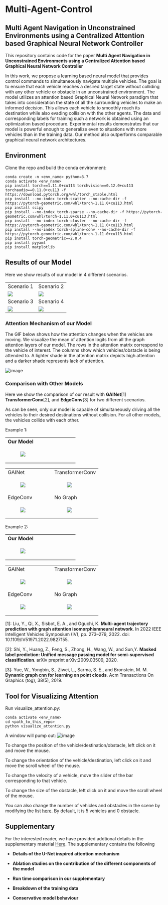 #  Multi-Agent-Control
## Multi Agent Navigation in Unconstrained Environments using a Centralized Attention based Graphical Neural Network Controller

This repository contains code for the paper **Multi Agent Navigation in Unconstrained Environments using a Centralized Attention based Graphical Neural Network Controller** 

In this work, we propose a learning based neural model that provides control commands to simultaneously navigate multiple vehicles. The goal is to ensure that each vehicle reaches a desired target state without colliding with any other vehicle or obstacle in an unconstrained environment. The model utilizes an attention based Graphical Neural Network paradigm that takes into consideration the state of all the surrounding vehicles to make an informed decision. This allows each vehicle to smoothly reach its destination while also evading collision with the other agents. The data and corresponding labels for training such a network is obtained using an optimization based procedure. Experimental results demonstrates that our model is powerful enough to generalize even to situations with more vehicles than in the training data. Our method also outperforms comparable graphical neural network architectures.


## Environment

Clone the repo and build the conda environment:

```
conda create -n <env_name> python=3.7 
conda activate <env_name>
pip install torch==1.11.0+cu113 torchvision==0.12.0+cu113 torchaudio==0.11.0+cu113 -f https://download.pytorch.org/whl/torch_stable.html
pip install --no-index torch-scatter --no-cache-dir -f https://pytorch-geometric.com/whl/torch-1.11.0+cu113.html
pip install scipy
pip install --no-index torch-sparse --no-cache-dir -f https://pytorch-geometric.com/whl/torch-1.11.0+cu113.html
pip install --no-index torch-cluster --no-cache-dir -f https://pytorch-geometric.com/whl/torch-1.11.0+cu113.html
pip install --no-index torch-spline-conv --no-cache-dir -f https://pytorch-geometric.com/whl/torch-1.11.0+cu113.html
pip install torch-geometric==2.0.4
pip install pyyaml
pip install matplotlib
```


## Results of our Model 

Here we show results of our model in 4 different scenarios.

<table style="table-layout: fixed; word-break: break-all; word-wrap: break-word;" width="100%">
  <tr>
    <td width="50%">
        <text>
          Scenario 1    
        </text>
    </td>
    <td width="50%">
       <text>
          Scenario 2    
        </text>
    </td>
  </tr>
  <tr>
    <td>
      <img src="./images/IterGNN_MyTransformerConv_1.gif">
    </td>
    <td>
      <img src="./images/IterGNN_MyTransformerConv_2.gif">
    </td>
  </tr>
  <tr>
    <td width="50%">
        <text>
          Scenario 3    
        </text>
    </td>
    <td width="50%">
       <text>
          Scenario 4    
        </text>
    </td>
  </tr>
  <tr>
    <td>
      <img src="./images/IterGNN_MyTransformerConv_3.gif">
    </td>
    <td>
      <img src="./images/IterGNN_MyTransformerConv_4.gif">
    </td>
  </tr>
</table>


### Attention Mechanism of our Model

The GIF below shows how the attention changes when the vehicles are moving. We visualize the mean of attention logits from all the graph attention layers of our model. The rows in the attention matrix correspond to the vehicle of interest. The columns show which vehicles/obstacle is being attended to. A lighter shade in the attention matrix depicts high attention and a darker shade represents lack of attention.

![image](./images/IterGNN_MyTransformerConv_Show_Attention.gif)


### Comparison with Other Models

Here we show the comparison of our result with  **GAINet**[1] **TransformerConv**[2], and **EdgeConv**[3] for two different scenarios.

As can be seen, only our model is capable of simultaneously driving all the vehicles to their desired destinations without collision. For all other models, the vehicles collide with each other. 


Example 1:

<table style="table-layout: fixed; word-break: break-all; word-wrap: break-word;" width="100%">
  <tr>
    <td width="50%">
        <text>
          <strong>Our Model</strong>      
        </text>
    </td>
  </tr>
  <tr>
    <td width="50%">
        <figure>
            <img src="./images/IterGNN_MyTransformerConv_3.gif">
        </figure>
    </td>
  </tr>
</table>
<table style="table-layout: fixed; word-break: break-all; word-wrap: break-word;" width="100%">
  <tr>
    <td width="50%">
        <text>
        GAINet         
        </text> 
    </td>
    <td width="50%">
        <text>
        TransformerConv
        </text>
    </td>
  </tr>
  <tr>
    <td width="50%">
        <figure>
            <img src="./images/IterGNN_GAINet_3.gif">
        </figure>
    </td>
    <td width="50%">
        <figure>
            <img src="./images/IterGNN_TransformerConv_3.gif">
        </figure>
    </td>
  </tr>
  <tr>
    <td width="50%">
        <text>
        EdgeConv        
        </text>
    </td>
    <td width="50%">
        <text>
        No Graph        
        </text>
    </td>
  </tr>
  <tr>
    <td width="50%">
        <figure>
            <img src="./images/IterGNN_EdgeConv_3.gif">
        </figure>
    </td>
    <td width="50%">
        <figure>
            <img src="./images/IterGNN_MyTransformerConv_NoEdge_3.gif">
        </figure>
    </td>
  </tr>
</table>


Example 2:

<table style="table-layout: fixed; word-break: break-all; word-wrap: break-word;" width="100%">
  <tr>
    <td width="50%">
        <text>
          <strong>Our Model</strong>      
        </text>
    </td>
  </tr>
  <tr>
    <td width="50%">
        <figure>
            <img src="./images/IterGNN_MyTransformerConv_4.gif">
        </figure>
    </td>
  </tr>
</table>
<table style="table-layout: fixed; word-break: break-all; word-wrap: break-word;" width="100%">
  <tr>
    <td width="50%">
        <text>
        GAINet         
        </text> 
    </td>
    <td width="50%">
        <text>
        TransformerConv
        </text>
    </td>
  </tr>
  <tr>
    <td width="50%">
        <figure>
            <img src="./images/IterGNN_GAINet_4.gif">
        </figure>
    </td>
    <td width="50%">
        <figure>
            <img src="./images/IterGNN_TransformerConv_4.gif">
        </figure>
    </td>
  </tr>
  <tr>
    <td width="50%">
        <text>
        EdgeConv        
        </text>
    </td>
    <td width="50%">
        <text>
        No Graph        
        </text>
    </td>
  </tr>
  <tr>
    <td width="50%">
        <figure>
            <img src="./images/IterGNN_EdgeConv_4.gif">
        </figure>
    </td>
    <td width="50%">
        <figure>
            <img src="./images/IterGNN_MyTransformerConv_NoEdge_4.gif">
        </figure>
    </td>
  </tr>
</table>


[1]: Liu, Y., Qi, X., Sisbot, E. A., and Oguchi, K. **Multi-agent trajectory prediction with graph attention isomorphismneural network**. In 2022 IEEE Intelligent Vehicles Symposium (IV), pp. 273–279, 2022. doi: 10.1109/IV51971.2022.9827155.

[2]: Shi, Y., Huang, Z., Feng, S., Zhong, H., Wang, W., and Sun,Y. **Masked label prediction:  Unified message passing model for semi-supervised classification**. arXiv preprint arXiv:2009.03509, 2020.

[3]: Yue, W., Yongbin, S., Ziwei, L., Sarma, S. E., and Bronstein, M. M. **Dynamic graph cnn for learning on point clouds**. Acm Transactions On Graphics (tog), 38(5), 2019.


## Tool for Visualizing Attention 

Run visualize_attention.py:
```
conda activate <env_name>
cd <path_to_this_repo>
python visualize_attention.py
```

A window will pump out:
![image](./images/Attention_Visualization_Tool.png)


To change the position of the vehicle/destination/obstacle, left click on it and move the mouse. 

To change the orientation of the vehicle/destination, left click on it and move the scroll wheel of the mouse.

To change the velocity of a vehicle, move the slider of the bar corresponding to that vehicle.

To change the size of the obstacle, left click on it and move the scroll wheel of the mouse.


You can also change the number of vehicles and obstacles in the scene by modifying the list [here](./configs/visualize_attention.yaml#L23). By default, it is 5 vehicles and 0 obstacle.


## Supplementary 

For the interested reader, we have provided addtional details in the supplementary material [Here](./supplementary.pdf). The supplementary contains the following 

- **Details of the U-Net inspired attention mechanism** 

- **Ablation studies on the contribution of the different components of the model** 

- **Run time comparison in our supplementary**

- **Breakdown of the training data**

- **Conservative model behaviour**